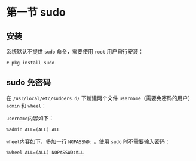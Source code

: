 # 第一节 sudo

## 安装

系统默认不提供 `sudo` 命令，需要使用 `root` 用户自行安装：

```
# pkg install sudo
```

## sudo 免密码



在 `/usr/local/etc/sudoers.d/` 下新建两个文件 `username`（需要免密码的用户）`admin` 和 `wheel`：

`username`内容如下：

```
%admin ALL=(ALL) ALL
```

`wheel`内容如下，多加一行 `NOPASSWD:` ，使用 `sudo` 时不需要输入密码：

```
%wheel ALL=(ALL) NOPASSWD:ALL
```

